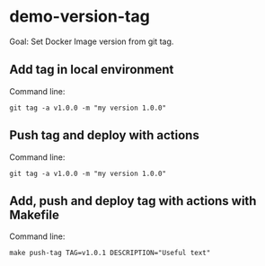 # demo-version-tag

Goal: Set Docker Image version from git tag.

## Add tag in local environment
Command line:
```
git tag -a v1.0.0 -m "my version 1.0.0"
```
## Push tag and deploy with actions
Command line:
```
git tag -a v1.0.0 -m "my version 1.0.0"
```
## Add, push and deploy tag with actions with Makefile
Command line:
```
make push-tag TAG=v1.0.1 DESCRIPTION="Useful text"
```